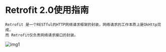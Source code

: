# Retrofit 2.0使用指南
```
Retrofit 是一个RESTful的HTTP网络请求框架的封装，网络请求的工作本质上是OkHttp完成，
而 Retrofit仅负责网络请求接口的封装。
```
![img1](http://upload-images.jianshu.io/upload_images/944365-b5194f1d16673589.png?imageMogr2/auto-orient/strip%7CimageView2/2/w/1240)

